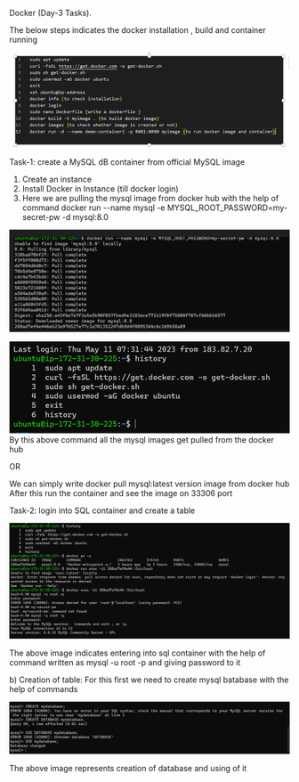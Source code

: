 Docker (Day-3 Tasks).

The below steps indicates the docker installation , build and container running

![preview](images/1.png)

Task-1: create a MySQL dB container from official MySQL image 

1. Create an instance
2. Install Docker in Instance (till docker login)
3. Here we are pulling the mysql image from docker hub with the help of command
 docker run --name mysql -e MYSQL_ROOT_PASSWORD=my-secret-pw -d mysql:8.0
 
![preview](images/2.PNG)

![preview](images/3.PNG)
   By this above command all the mysql images get pulled from the docker hub

   OR

We can simply write docker pull mysql:latest version image from docker hub
After this run the container 
and see the image on 33306 port


Task-2: login into SQL container and create a table 

![preview](images/4.PNG)

The above image indicates entering into sql container with the help of command written as  mysql -u root -p and giving password to it

b) Creation of table:
For this first we need to create mysql batabase with the help of commands

![preview](images/5.PNG)

The above image represents creation of database and using of it
